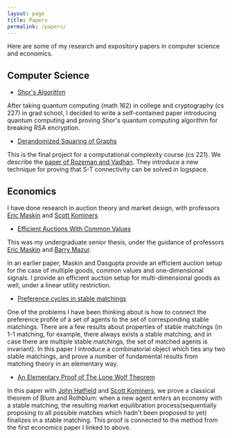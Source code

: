 ```yaml
---
layout: page
title: Papers
permalink: /papers/
---
```

Here are some of my research and expository papers in computer science and economics.


## Computer Science

*   [Shor's Algorithm](/assets/pdf/Shor.pdf)

After taking quantum computing (math 162) in college and cryptography (cs 227) in grad school, I decided to write a self-contained paper introducing quantum computing and proving Shor's quantum computing algorithm for breaking RSA encryption.

*   [Derandomized Squaring of Graphs](/assets/pdf/Derandsq.pdf)

This is the final project for a computational complexity course (cs 221). We describe the [paper of Rozeman and Vadhan](https://people.seas.harvard.edu/~salil/research/derand_squaring-abs.html). They introduce a new technique for proving that S-T connectivity can be solved in logspace.

## Economics

I have done research in auction theory and market design, with professors [Eric Maskin](https://scholar.harvard.edu/maskin/home) and [Scott Kominers](https://www.hbs.edu/faculty/Pages/profile.aspx?facId=500905)

* [Efficient Auctions With Common Values](/assets/pdf/efficient_auctions.pdf)

This was my undergraduate senior thesis, under the guidance of professors [Eric Maskin](https://scholar.harvard.edu/maskin/home) and [Barry Mazur](http://www.math.harvard.edu/~mazur/).

In an earlier paper, Maskin and Dasgupta provide an efficient auction setup for the case of multiple goods, common values and one-dimensional signals. I provide an efficient auction setup for multi-dimensional goods as well, under a linear utility restriction.

* [Preference cycles in stable matchings](/assets/pdf/Prefcycle.pdf)

One of the problems I have been thinking about is how to connect the preference profile of a set of agents to the set of corresponding stable matchings. There are a few results about properties of stable matchings (in 1-1 matching, for example, there always exists a stable matching, and in case there are multiple stable matchings, the set of matched agents is invariant). In this paper I introduce a combinatorial object which ties any two stable matchings, and prove a number of fundamental results from matching theory in an elementary way.

* [An Elementary Proof of The Lone Wolf Theorem](/assets/pdf/lonewolf.pdf)

In this paper with [John Hatfield](https://www.mccombs.utexas.edu/Directory/Profiles/Hatfield-John) and [Scott Kominers](https://www.hbs.edu/faculty/Pages/profile.aspx?facId=500905), we prove a classical theorem of Blum and Rothblum: when a new agent enters an economy with a stable matching, the resulting market equilibration process(sequentially proposing to all possible matches which hadn't been proposed to yet) finalizes in a stable matching. This proof is connected to the method from the first economics paper I linked to above.


